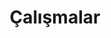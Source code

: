 ---
title: Çalışmalar
layout: single-category-by-multiple-collectons
permalink: /projects/
classes: wide
category: Projects
collection: projects
---